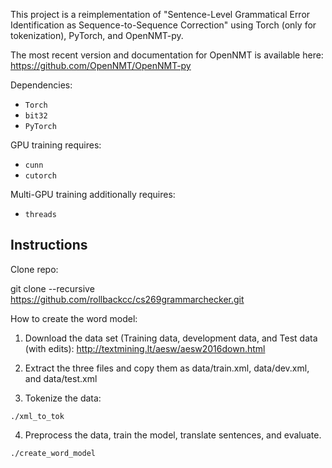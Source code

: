 This project is a reimplementation of "Sentence-Level Grammatical Error Identification as Sequence-to-Sequence Correction" using Torch (only for tokenization), PyTorch, and OpenNMT-py.

The most recent version and documentation for OpenNMT is available here: https://github.com/OpenNMT/OpenNMT-py

Dependencies:

* `Torch`
* `bit32`
* `PyTorch`

GPU training requires:

* `cunn`
* `cutorch`

Multi-GPU training additionally requires:

* `threads`

## Instructions

Clone repo:

git clone --recursive https://github.com/rollbackcc/cs269grammarchecker.git

How to create the word model:

1) Download the data set (Training data, development data, and Test data (with edits): http://textmining.lt/aesw/aesw2016down.html

2) Extract the three files and copy them as data/train.xml, data/dev.xml, and data/test.xml

3) Tokenize the data:

```./xml_to_tok```

4) Preprocess the data, train the model, translate sentences, and evaluate.

```./create_word_model```
